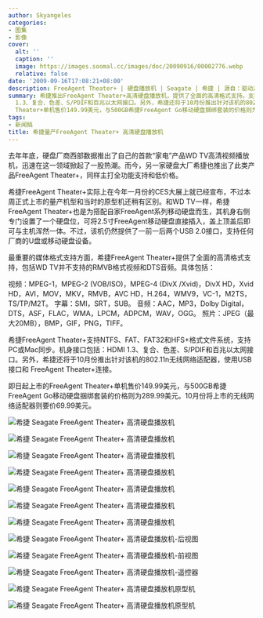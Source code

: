 ```yaml
---
author: Skyangeles
categories:
- 图集
- 影像
cover:
  alt: ''
  caption: ''
  image: https://images.soomal.cc/images/doc/20090916/00002776.webp
  relative: false
date: '2009-09-16T17:08:21+08:00'
description: FreeAgent Theater+ | 硬盘播放机 | Seagate | 希捷 | 源自：驱动之家 | 版权：转载 |  平均/总评分：06.00/12
summary: 希捷推出FreeAgent Theater+高清硬盘播放机，提供了全面的高清格式支持。支持NTFS、FAT、FAT32和HFS+格式文件系统，支持PC或Mac同步。机身接口包括：HDMI
  1.3、复合、色差、S/PDIF和百兆以太网接口。另外，希捷还将于10月份推出针对该机的802.11n无线网络适配器，使用USB接口和 FreeAgent Theater+连接。FreeAgent
  Theater+单机售价149.99美元，与500GB希捷FreeAgent Go移动硬盘捆绑套装的价格则为289.99美元。10月份将上市的无线网络适配器则要价69.99美元。
tags:
- 新闻稿
title: 希捷量产FreeAgent Theater+ 高清硬盘播放机
---
```


去年年底，硬盘厂商西部数据推出了自己的首款“家电”产品WD TV高清视频播放机，迅速在这一领域掀起了一股热潮。而今，另一家硬盘大厂希捷也推出了此类产品FreeAgent Theater+，同样主打全功能支持和低价格。



希捷FreeAgent Theater+实际上在今年一月份的CES大展上就已经宣布，不过本周正式上市的量产机型和当时的原型机还稍有区别。和WD TV一样，希捷FreeAgent Theater+也是为搭配自家FreeAgent系列移动硬盘而生，其机身右侧专门设置了一个硬盘位，可将2.5寸FreeAgent移动硬盘直接插入，盖上顶盖后即可与主机浑然一体。不过，该机仍然提供了一前一后两个USB 2.0接口，支持任何厂商的U盘或移动硬盘设备。



最重要的媒体格式支持方面，希捷FreeAgent Theater+提供了全面的高清格式支持，包括WD TV并不支持的RMVB格式视频和DTS音频。具体包括：



视频：MPEG-1，MPEG-2 (VOB/ISO)，MPEG-4 (DivX /Xvid)，DivX HD，Xvid HD，AVI，MOV，MKV，RMVB，AVC HD，H.264，WMV9，VC-1，M2TS，TS/TP/M2T。 
字幕：SMI，SRT，SUB。
音频：AAC，MP3，Dolby Digital，DTS，ASF，FLAC，WMA，LPCM，ADPCM，WAV，OGG。 
照片：JPEG（最大20MB），BMP，GIF，PNG，TIFF。



希捷FreeAgent Theater+支持NTFS、FAT、FAT32和HFS+格式文件系统，支持PC或Mac同步。机身接口包括：HDMI 1.3、复合、色差、S/PDIF和百兆以太网接口。另外，希捷还将于10月份推出针对该机的802.11n无线网络适配器，使用USB接口和 FreeAgent Theater+连接。



即日起上市的FreeAgent Theater+单机售价149.99美元，与500GB希捷FreeAgent Go移动硬盘捆绑套装的价格则为289.99美元。10月份将上市的无线网络适配器则要价69.99美元。



![希捷 Seagate FreeAgent Theater+ 高清硬盘播放机](https://images.soomal.cc/images/doc/20090916/00002776.webp)



![希捷 Seagate FreeAgent Theater+ 高清硬盘播放机](https://images.soomal.cc/images/doc/20090916/00002777.webp)



![希捷 Seagate FreeAgent Theater+ 高清硬盘播放机](https://images.soomal.cc/images/doc/20090916/00002778.webp)



![希捷 Seagate FreeAgent Theater+ 高清硬盘播放机](https://images.soomal.cc/images/doc/20090916/00002779.webp)



![希捷 Seagate FreeAgent Theater+ 高清硬盘播放机](https://images.soomal.cc/images/doc/20090916/00002780.webp)



![希捷 Seagate FreeAgent Theater+ 高清硬盘播放机](https://images.soomal.cc/images/doc/20090916/00002781.webp)



![希捷 Seagate FreeAgent Theater+ 高清硬盘播放机](https://images.soomal.cc/images/doc/20090916/00002782.webp)



![希捷 Seagate FreeAgent Theater+ 高清硬盘播放机-后视图](https://images.soomal.cc/images/doc/20090916/00002783.webp)



![希捷 Seagate FreeAgent Theater+ 高清硬盘播放机-前视图](https://images.soomal.cc/images/doc/20090916/00002784.webp)



![希捷 Seagate FreeAgent Theater+ 高清硬盘播放机-遥控器](https://images.soomal.cc/images/doc/20090916/00002785.webp)



![希捷 Seagate FreeAgent Theater+ 高清硬盘播放机原型机](https://images.soomal.cc/images/doc/20090916/00002786.webp)



![希捷 Seagate FreeAgent Theater+ 高清硬盘播放机原型机](https://images.soomal.cc/images/doc/20090916/00002787.webp)